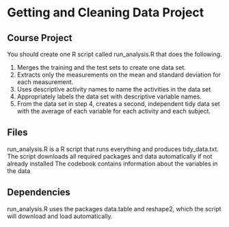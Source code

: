 # Getting and Cleaning Data Project
## Course Project
You should create one R script called run_analysis.R that does the following.

1. Merges the training and the test sets to create one data set.
2. Extracts only the measurements on the mean and standard deviation for each measurement.
3. Uses descriptive activity names to name the activities in the data set
4. Appropriately labels the data set with descriptive variable names.
5. From the data set in step 4, creates a second, independent tidy data set with the average of each variable for each activity and each      subject.

## Files
run_analysis.R is a R script that runs everything and produces tidy_data.txt. The script downloads all required packages and data automatically if not already installed
The codebook contains information about the variables in the data

## Dependencies
run_analysis.R uses the packages data.table and reshape2, which the script will download and load automatically.
